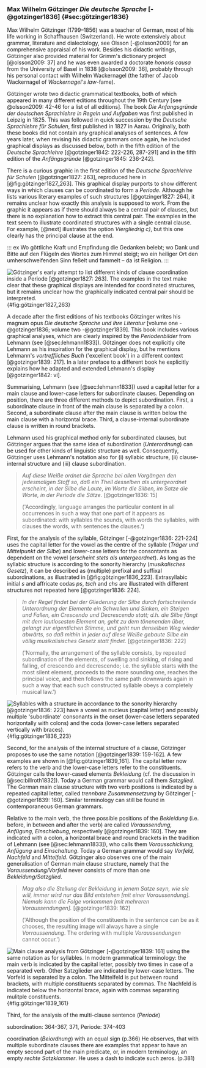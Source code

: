 ### Max Wilhelm Götzinger *Die deutsche Sprache* [-@gotzinger1836] {#sec:götzinger1836}

Max Wilhelm Götzinger (1799–1856) was a teacher of German, most of his life working in Schaffhausen (Switzerland). He wrote extensively about grammar, literature and dialectology, see Olsson [-@olsson2009] for an comprehensive appraisal of his work. Besides his didactic writings, Götzinger also provided material for Grimm's dictionary project [@olsson2009: 37] and he was even awarded a doctorate *honoris causa* from the University of Basel in 1838 [@olsson2009: 36], probably through his personal contact with Wilhelm Wackernagel (the father of Jacob Wackernagel of *Wackernagel's law*-fame).

Götzinger wrote two didactic grammatical textbooks, both of which appeared in many different editions throughout the 19th Century [see @olsson2009: 42-46 for a list of all editions]. The book *Die Anfangsgründe der deutschen Sprachlehre in Regeln und Aufgaben* was first published in Leipzig in 1825. This was followed in quick succession by the *Deutsche Sprachlehre für Schulen*, first published in 1827 in Aarau. Originally, both these books did not contain any graphical analyses of sentences. A few years later, when revising his didactic grammars once again, he included graphical displays as discussed below, both in the fifth edition of the *Deutsche Sprachlehre* [@gotzinger1842: 222-226, 287-291] and in the fifth edition of the *Anfängsgründe* [@gotzinger1845: 236-242].

There is a curious graphic in the first edition of the *Deutsche Sprachlehre für Schulen* [@gotzinger1827: 263], reproduced here in [@fig:götzinger1827_263]. This graphical display purports to show different ways in which clauses can be coordinated to form a *Periode*. Although he lists various literary examples of such structures [@gotzinger1827: 264], it remains unclear how exactly this analysis is supposed to work. From the graphic it appears as if there should always be a central pair of clauses, but there is no explanation how to extract this central pair. The examples in the text seem to illustrate coordinated structures with a single central clause. For example, [@next] illustrates the option *Viergliedrig c)*, but this one clearly has the principal clause at the end.

::: ex
Wo göttliche Kraft und Empfindung die Gedanken belebt; wo Dank und Bitte auf den Flügeln des Wortes zum Himmel steigt; wo ein heiliger Ort den umherschweifenden Sinn feßelt und fammelt – da ist Religion.
:::

![Götzinger's early attempt to list different kinds of clause coordination inside a *Periode* [@gotzinger1827: 263]. The examples in the text make clear that these graphical displays are intended for coordinated structures, but it remains unclear how the graphically indicated central pair should be interpreted. ](figures/götzinger1827_263.png){#fig:götzinger1827_263}

A decade after the first editions of his textbooks Götzinger writes his magnum opus *Die deutsche Sprache und ihre Literatur* [volume one -@gotzinger1836; volume two -@gotzinger1839]. This book includes various graphical analyses, which are clearly inspired by the *Periodenbilder* from Lehmann (see [@sec:lehmann1833]). Götzinger does not explicitly cite Lehmann as his inspiration for the graphical display, but he mentions Lehmann's *vortreffliches Buch* ('excellent book') in a different context [@gotzinger1839: 217]. In a later preface to a different book he explicitly explains how he adapted and extended Lehmann's display [@gotzinger1842: vi].

Summarising, Lehmann (see [@sec:lehmann1833]) used a capital letter for a main clause and lower-case letters for subordinate clauses. Depending on position, there are three different methods to depict subordination. First, a subordinate clause in front of the main clause is separated by a colon. Second, a subordinate clause after the main clause is written below the main clause with a horizontal brace. Third, a clause-internal subordinate clause is written in round brackets.

Lehmann used his graphical method only for subordinated clauses, but Götzinger argues that the same idea of subordination (*Unterordnung*) can be used for other kinds of linguistic structure as well. Consequently, Götzinger uses Lehmann's notation also for (i) syllabic structure, (ii) clause-internal structure and (iii) clause subordination.

> *Auf diese Weiße ordnet die Sprache bei allen Vorgängen den jedesmaligen Stoff so, daß ein Theil desselben als untergeordnet erscheint, in der Silbe die Laute, im Worte die Silben, im Satze die Worte, in der Periode die Sätze.* [@gotzinger1836: 15]
> 
> ('Accordingly, language arranges the particular content in all occurrences in such a way that one part of it appears as subordinated: with syllables the sounds, with words the syllables, with clauses the words, with sentences the clauses.')

First, for the analysis of the syllable, Götzinger [-@gotzinger1836: 221-224] uses the capital letter for the vowel as the centre of the syllable (*Träger und Mittelpunkt der Silbe*) and lower-case letters for the consontants as dependent on the vowel (*erscheint stets als untergeordnet*). As long as the syllabic structure is according to the sonority hierarchy (*musikalisches Gesetz*), it can be described as (multiple) prefixal and suffixal subordinations, as illustrated in [@fig:götzinger1836_223]. Extrasyllabic initial *s* and affricate codas *ps*, *tsch* and *chs* are illustrated with different structures not repeated here [@gotzinger1836: 224].

> *In der Regel findet bei der Gliederung der Silbe durch fortschreitende Unterordnung der Elemente ein Schwellen und Sinken, ein Steigen und Fallen, ein Crescendo und Decrescendo statt; d.h. die Silbe fängt mit dem lautlosesten Element an, geht zu dem tönenenden über, gelangt zur eigentlichen Stimme, und geht nun denselben Weg wieder abwärts, so daß mithin in jeder auf diese Weiße gebaute Silbe ein völlig musikalisisches Gesetz statt findet.* [@gotzinger1836: 222]
> 
> ('Normally, the arrangement of the syllable consists, by repeated subordination of the elements, of swelling and sinking, of rising and falling, of crescendo and decrescendo; i.e. the syllable starts with the most silent element, proceeds to the more sounding one, reaches the principal voice, and then follows the same path downwards again in such a way that each such constructed syllable obeys a completely musical law.')

![Syllables with a structure in accordance to the sonority hierarchy [@gotzinger1836: 223] have a vowel as nucleus (capital letter) and possibly multiple 'subordinate' consonants in the onset (lower-case letters separated horizontally with colons) and the coda (lower-case letters separated vertically with braces).](figures/götzinger1836_223.png){#fig:götzinger1836_223}

Second, for the analysis of the internal structure of a clause, Götzinger proposes to use the same notation [@gotzinger1839: 159-162]. A few examples are shown in [@fig:götzinger1839_161]. The capital letter now refers to the verb and the lower-case letters refer to the constituents. Götzinger calls the lower-cased elements *Bekleidung* (cf. the discussion in [@sec:billroth1832]). Today a German grammar would call them *Satzglied*. The German main clause structure with two verb positions is indicated by a repeated capital letter, called *trennbare Zusammensetzung* by Götzinger [-@gotzinger1839: 160]. Similar terminology can still be found in contemporaneous German grammars.

Relative to the main verb, the three possible positions of the *Bekleidung* (i.e. before, in between and after the verb) are called *Voraussendung, Anfügung, Einschiebung*, respectively [@gotzinger1839: 160]. They are indicated with a colon, a horizontal brace and round brackets in the tradition of Lehmann (see [@sec:lehmann1833]), who calls them *Vorausschickung, Anfügung* and *Einschaltung*. Today a German grammar would say *Vorfeld, Nachfeld* and *Mittelfeld*. Götzinger also observes one of the main generalisation of German main clause structure, namely that the *Voraussendung/Vorfeld* never consists of more than one *Bekleidung/Satzglied*. 

> *Mag also die Stellung der Bekleidung in jenem Satze seyn, wie sie will, immer wird nur das Bild entstehen [mit einer Voraussendung]. Niemals kann die Folge vorkommen [mit mehreren Voraussendungen].* [@gotzinger1839: 162]
>
> ('Although the position of the constituents in the sentence can be as it chooses, the resulting image will always have a single *Vorraussendung*. The ordering with multiple *Voraussendungen* cannot occur.')

![Main clause analysis from Götzinger [-@gotzinger1839: 161] using the same notation as for syllables. In modern grammatical terminology: the main verb is indicated by the capital letter, possibly two times in case of a separated verb. Other *Satzglieder* are indicated by lower-case letters. The *Vorfeld* is separated by a colon. The *Mittelfeld* is put between round brackets, with multiple constituents separated by commas. The *Nachfeld* is indicated below the horizontal brace, again with commas separating mulitple constituents.](figures/götzinger1839_161.png){#fig:götzinger1839_161}

Third, for the analysis of the multi-clause sentence (*Periode*)

subordination: 364-367, 371, Periode: 374-403

coordination (*Beiordnung*) with an equal sign (p.366)
He observes, that with multiple subordinate clauses there are examples that appear to have an empty second part of the main predicate, or, in modern terminology, an empty *rechte Satzklammer*. He uses a dash to indicate such zeros. (p.381)





